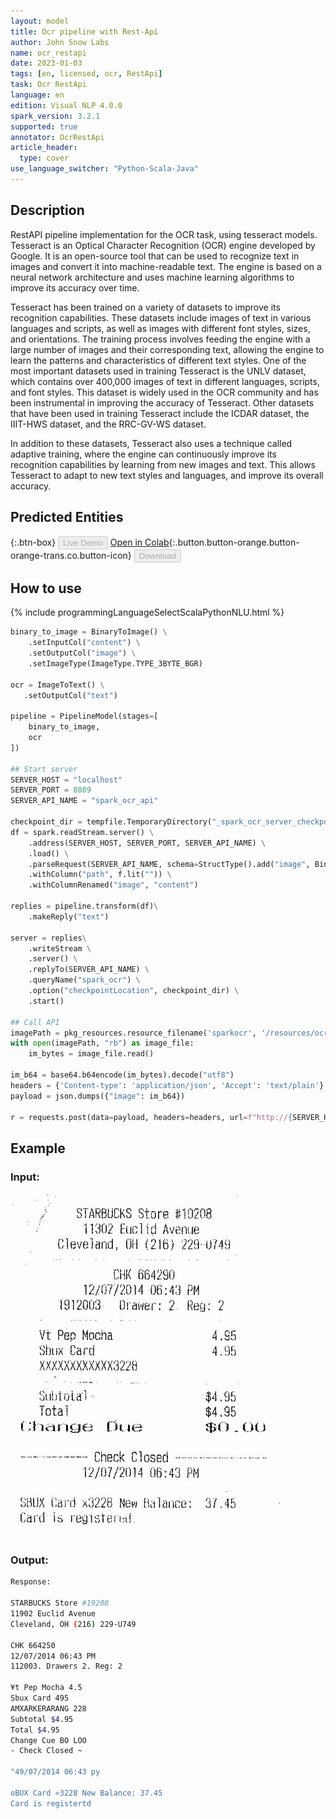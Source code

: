 ```yaml
---
layout: model
title: Ocr pipeline with Rest-Api
author: John Snow Labs
name: ocr_restapi
date: 2023-01-03
tags: [en, licensed, ocr, RestApi]
task: Ocr RestApi
language: en
edition: Visual NLP 4.0.0
spark_version: 3.2.1
supported: true
annotator: OcrRestApi
article_header:
  type: cover
use_language_switcher: "Python-Scala-Java"
---
```


## Description

RestAPI pipeline implementation for the OCR task, using tesseract models. Tesseract is an Optical Character Recognition (OCR) engine developed by Google. It is an open-source tool that can be used to recognize text in images and convert it into machine-readable text. The engine is based on a neural network architecture and uses machine learning algorithms to improve its accuracy over time.

Tesseract has been trained on a variety of datasets to improve its recognition capabilities. These datasets include images of text in various languages and scripts, as well as images with different font styles, sizes, and orientations. The training process involves feeding the engine with a large number of images and their corresponding text, allowing the engine to learn the patterns and characteristics of different text styles. One of the most important datasets used in training Tesseract is the UNLV dataset, which contains over 400,000 images of text in different languages, scripts, and font styles. This dataset is widely used in the OCR community and has been instrumental in improving the accuracy of Tesseract. Other datasets that have been used in training Tesseract include the ICDAR dataset, the IIIT-HWS dataset, and the RRC-GV-WS dataset.

In addition to these datasets, Tesseract also uses a technique called adaptive training, where the engine can continuously improve its recognition capabilities by learning from new images and text. This allows Tesseract to adapt to new text styles and languages, and improve its overall accuracy.

## Predicted Entities

{:.btn-box}
<button class="button button-orange" disabled>Live Demo</button>
[Open in Colab](https://github.com/JohnSnowLabs/spark-ocr-workshop/blob/master/tutorials/Certification_Trainings/6.2.SparkOcrRestApi.ipynb){:.button.button-orange.button-orange-trans.co.button-icon}
<button class="button button-orange" disabled>Download</button>

## How to use

<div class="tabs-box" markdown="1">
{% include programmingLanguageSelectScalaPythonNLU.html %}

```python
binary_to_image = BinaryToImage() \
    .setInputCol("content") \
    .setOutputCol("image") \
    .setImageType(ImageType.TYPE_3BYTE_BGR)

ocr = ImageToText() \
   .setOutputCol("text")

pipeline = PipelineModel(stages=[
    binary_to_image,
    ocr
])

## Start server
SERVER_HOST = "localhost"
SERVER_PORT = 8889
SERVER_API_NAME = "spark_ocr_api"

checkpoint_dir = tempfile.TemporaryDirectory("_spark_ocr_server_checkpoint")
df = spark.readStream.server() \
    .address(SERVER_HOST, SERVER_PORT, SERVER_API_NAME) \
    .load() \
    .parseRequest(SERVER_API_NAME, schema=StructType().add("image", BinaryType())) \
    .withColumn("path", f.lit("")) \
    .withColumnRenamed("image", "content")

replies = pipeline.transform(df)\
    .makeReply("text") 

server = replies\
    .writeStream \
    .server() \
    .replyTo(SERVER_API_NAME) \
    .queryName("spark_ocr") \
    .option("checkpointLocation", checkpoint_dir) \
    .start()

## Call API
imagePath = pkg_resources.resource_filename('sparkocr', '/resources/ocr/images/check.jpg')
with open(imagePath, "rb") as image_file:
    im_bytes = image_file.read()

im_b64 = base64.b64encode(im_bytes).decode("utf8")
headers = {'Content-type': 'application/json', 'Accept': 'text/plain'}
payload = json.dumps({"image": im_b64})

r = requests.post(data=payload, headers=headers, url=f"http://{SERVER_HOST}:{SERVER_PORT}/{SERVER_API_NAME}")
```

</div>

## Example

### Input:
![Screenshot](../../_examples_ocr/image2.png)

### Output:

```bash
Response:

STARBUCKS Store #19208
11902 Euclid Avenue
Cleveland, OH (216) 229-U749

CHK 664250
12/07/2014 06:43 PM
112003. Drawers 2. Reg: 2

¥t Pep Mocha 4.5
Sbux Card 495
AMXARKERARANG 228
Subtotal $4.95
Total $4.95
Change Cue BO LOO
- Check Closed ~

"49/07/2014 06:43 py

oBUX Card «3228 New Balance: 37.45
Card is registertd
```
